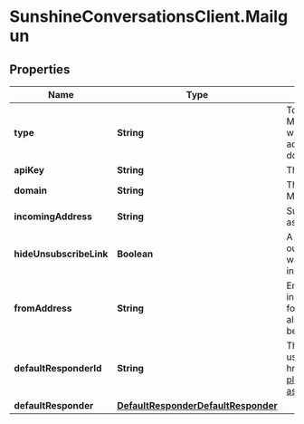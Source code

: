 # SunshineConversationsClient.Mailgun

## Properties

Name | Type | Description | Notes
------------ | ------------- | ------------- | -------------
**type** | **String** | To configure a Mailgun integration, visit the API Keys tab in the settings page of the Mailgun dashboard and copy your active API key. Call the Create Integration endpoint with your API Key, a domain you have configured in Mailgun, and the incoming address you would like to use. Must have the same domain as the one specified in the domain parameter.  | [optional] [default to &#39;mailgun&#39;]
**apiKey** | **String** | The public API key of your Mailgun account. | 
**domain** | **String** | The domain used to relay email. This domain must be configured and verified in your Mailgun account. | 
**incomingAddress** | **String** | Sunshine Conversations will receive all emails sent to this address. It will also be used as the Reply-To address. | 
**hideUnsubscribeLink** | **Boolean** | A boolean value indicating whether the unsubscribe link should be omitted from outgoing emails. When enabled, it is expected that the business is providing the user a way to unsubscribe by some other means. By default, the unsubscribe link will be included in all outgoing emails. | [optional] 
**fromAddress** | **String** | Email address to use as the From and Reply-To address if it must be different from incomingAddress. Only use this option if the address that you supply is configured to forward emails to the incomingAddress, otherwise user replies will be lost. You must also make sure that the domain is properly configured as a mail provider so as to not be flagged as spam by the user’s email client. May be unset with null. | [optional] 
**defaultResponderId** | **String** | The default responder ID for the integration. This is the ID of the responder that will be used to send messages to the user. For more information, refer to the &lt;a href&#x3D;\&quot;https://developer.zendesk.com/documentation/conversations/messaging-platform/programmable-conversations/switchboard/#default-integration-assignment\&quot;&gt;Switchboard guide&lt;/a&gt;.  | [optional] 
**defaultResponder** | [**DefaultResponderDefaultResponder**](DefaultResponderDefaultResponder.md) |  | [optional] 


